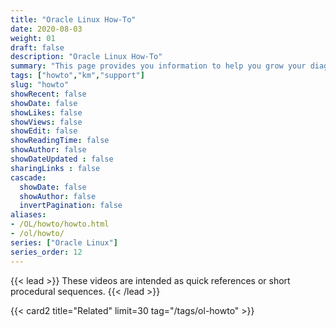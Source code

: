 ```yaml
---
title: "Oracle Linux How-To"
date: 2020-08-03
weight: 01
draft: false
description: "Oracle Linux How-To"
summary: "This page provides you information to help you grow your diagnostic and troubleshooting skillset using Oracle Linux. Whether you are working with traditional, cloud-based, or virtual environments, these skills will progress your knowledge into becoming a better Oracle Linux End-user, DevOps, or System Administrator."
tags: ["howto","km","support"]
slug: "howto"
showRecent: false
showDate: false
showLikes: false
showViews: false
showEdit: false
showReadingTime: false
showAuthor: false
showDateUpdated : false
sharingLinks : false
cascade:
  showDate: false
  showAuthor: false
  invertPagination: false
aliases:
- /OL/howto/howto.html
- /ol/howto/
series: ["Oracle Linux"]
series_order: 12
---
```


{{< lead >}}
These videos are intended as quick references or short procedural sequences.
{{< /lead >}}

{{< card2 title="Related" limit=30 tag="/tags/ol-howto" >}}